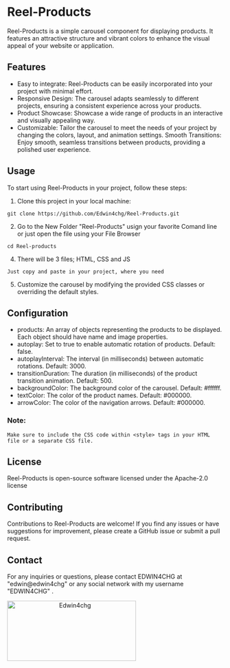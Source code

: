 # Reel-Products

Reel-Products is a simple carousel component for displaying products. It features an attractive structure and vibrant colors to enhance the visual appeal of your website or application.

## Features

- Easy to integrate: Reel-Products can be easily incorporated into your project with minimal effort.
- Responsive Design: The carousel adapts seamlessly to different projects, ensuring a consistent experience across your products.
- Product Showcase: Showcase a wide range of products in an interactive and visually appealing way.
- Customizable: Tailor the carousel to meet the needs of your project by changing the colors, layout, and animation settings.
Smooth Transitions: Enjoy smooth, seamless transitions between products, providing a polished user experience.

## Usage

To start using Reel-Products in your project, follow these steps:

1. Clone this project in your local machine:

```shell
git clone https://github.com/Edwin4chg/Reel-Products.git
```

2. Go to the New Folder "Reel-Products" usign your favorite Comand line or just open the file using your File Browser

```shell
cd Reel-products
```

4. There will be 3 files; HTML, CSS and JS

```shell
Just copy and paste in your project, where you need
```

5. Customize the carousel by modifying the provided CSS classes or overriding the default styles.

## Configuration

- products: An array of objects representing the products to be displayed. Each object should have name and image properties.
- autoplay: Set to true to enable automatic rotation of products. Default: false.
- autoplayInterval: The interval (in milliseconds) between automatic rotations. Default: 3000.
- transitionDuration: The duration (in milliseconds) of the product transition animation. Default: 500.
-  backgroundColor: The background color of the carousel. Default: #ffffff.
-  textColor: The color of the product names. Default: #000000.
-  arrowColor: The color of the navigation arrows. Default: #000000.

### Note: 
    Make sure to include the CSS code within <style> tags in your HTML file or a separate CSS file.
  
  
## License

Reel-Products is open-source software licensed under the Apache-2.0 license

## Contributing

Contributions to Reel-Products are welcome! If you find any issues or have suggestions for improvement, please create a GitHub issue or submit a pull request.

## Contact

For any inquiries or questions, please contact EDWIN4CHG at "edwin@edwin4chg" or any social network with my username "EDWIN4CHG" .

<a align="center" href="https://Edwin4chg.com">
  <img width="300" height="140" alt="Edwin4chg" src="https://edwinchigne.com/wp-content/uploads/2023/03/Copia-de-Copia-de-Moderno-logotipo-marca-trazo-fondo-azul-turquesa-1.png">
</a>

